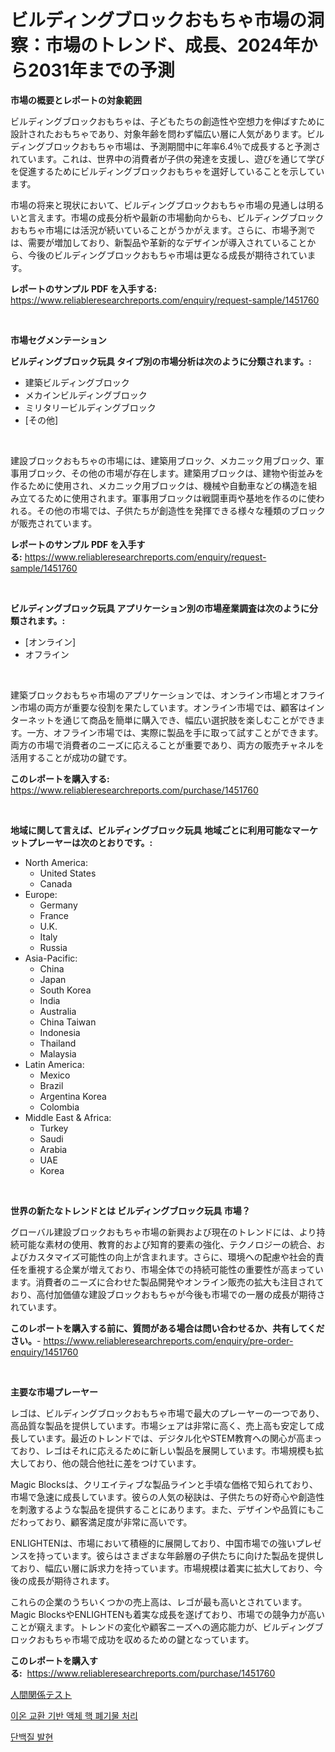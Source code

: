 <p><h1>ビルディングブロックおもちゃ市場の洞察：市場のトレンド、成長、2024年から2031年までの予測</h1></p><p><strong>市場の概要とレポートの対象範囲</strong></p>
<p><p>ビルディングブロックおもちゃは、子どもたちの創造性や空想力を伸ばすために設計されたおもちゃであり、対象年齢を問わず幅広い層に人気があります。ビルディングブロックおもちゃ市場は、予測期間中に年率6.4％で成長すると予測されています。これは、世界中の消費者が子供の発達を支援し、遊びを通じて学びを促進するためにビルディングブロックおもちゃを選好していることを示しています。</p><p>市場の将来と現状において、ビルディングブロックおもちゃ市場の見通しは明るいと言えます。市場の成長分析や最新の市場動向からも、ビルディングブロックおもちゃ市場には活況が続いていることがうかがえます。さらに、市場予測では、需要が増加しており、新製品や革新的なデザインが導入されていることから、今後のビルディングブロックおもちゃ市場は更なる成長が期待されています。</p></p>
<p><strong>レポートのサンプル PDF を入手する:</strong> <a href="https://www.reliableresearchreports.com/enquiry/request-sample/1451760">https://www.reliableresearchreports.com/enquiry/request-sample/1451760</a></p>
<p>&nbsp;</p>
<p><strong>市場セグメンテーション</strong></p>
<p><strong>ビルディングブロック玩具 タイプ別の市場分析は次のように分類されます。:</strong></p>
<p><ul><li>建築ビルディングブロック</li><li>メカインビルディングブロック</li><li>ミリタリービルディングブロック</li><li>[その他]</li></ul></p>
<p>&nbsp;</p>
<p><p>建設ブロックおもちゃの市場には、建築用ブロック、メカニック用ブロック、軍事用ブロック、その他の市場が存在します。建築用ブロックは、建物や街並みを作るために使用され、メカニック用ブロックは、機械や自動車などの構造を組み立てるために使用されます。軍事用ブロックは戦闘車両や基地を作るのに使われる。その他の市場では、子供たちが創造性を発揮できる様々な種類のブロックが販売されています。</p></p>
<p><strong>レポートのサンプル PDF を入手する:</strong>&nbsp;<a href="https://www.reliableresearchreports.com/enquiry/request-sample/1451760">https://www.reliableresearchreports.com/enquiry/request-sample/1451760</a></p>
<p>&nbsp;</p>
<p><strong> ビルディングブロック玩具 アプリケーション別の市場産業調査は次のように分類されます。:</strong></p>
<p><ul><li>[オンライン]</li><li>オフライン</li></ul></p>
<p>&nbsp;</p>
<p><p>建築ブロックおもちゃ市場のアプリケーションでは、オンライン市場とオフライン市場の両方が重要な役割を果たしています。オンライン市場では、顧客はインターネットを通じて商品を簡単に購入でき、幅広い選択肢を楽しむことができます。一方、オフライン市場では、実際に製品を手に取って試すことができます。両方の市場で消費者のニーズに応えることが重要であり、両方の販売チャネルを活用することが成功の鍵です。</p></p>
<p><strong>このレポートを購入する:</strong>&nbsp; <a href="https://www.reliableresearchreports.com/purchase/1451760">https://www.reliableresearchreports.com/purchase/1451760</a></p>
<p>&nbsp;</p>
<p><strong>地域に関して言えば、ビルディングブロック玩具 地域ごとに利用可能なマーケットプレーヤーは次のとおりです。:</strong></p>
<p><ul>
    <li>
        North America:
        <ul>
            <li>United States</li>
            <li>Canada</li>
        </ul>
    </li>
    <li>
        Europe:
        <ul>
            <li>Germany</li>
            <li>France</li>
            <li>U.K.</li>
            <li>Italy</li>
            <li>Russia</li>
        </ul>
    </li>
    <li>
        Asia-Pacific:
        <ul>
            <li>China</li>
            <li>Japan</li>
            <li>South Korea</li>
            <li>India</li>
            <li>Australia</li>
            <li>China Taiwan</li>
            <li>Indonesia</li>
            <li>Thailand</li>
            <li>Malaysia</li>
        </ul>
    </li>
    <li>
        Latin America:
        <ul>
            <li>Mexico</li>
            <li>Brazil</li>
            <li>Argentina Korea</li>
            <li>Colombia</li>
        </ul>
    </li>
    <li>
        Middle East & Africa:
        <ul>
            <li>Turkey</li>
            <li>Saudi</li>
            <li>Arabia</li>
            <li>UAE</li>
            <li>Korea</li>
        </ul>
    </li>
    </ul></p>
<p>&nbsp;</p>
<p><strong>世界の新たなトレンドとは ビルディングブロック玩具 市場？</strong></p>
<p><p>グローバル建設ブロックおもちゃ市場の新興および現在のトレンドには、より持続可能な素材の使用、教育的および知育的要素の強化、テクノロジーの統合、およびカスタマイズ可能性の向上が含まれます。さらに、環境への配慮や社会的責任を重視する企業が増えており、市場全体での持続可能性の重要性が高まっています。消費者のニーズに合わせた製品開発やオンライン販売の拡大も注目されており、高付加価値な建設ブロックおもちゃが今後も市場での一層の成長が期待されています。</p></p>
<p><strong>このレポートを購入する前に、質問がある場合は問い合わせるか、共有してください。</strong>- <a href="https://www.reliableresearchreports.com/enquiry/pre-order-enquiry/1451760">https://www.reliableresearchreports.com/enquiry/pre-order-enquiry/1451760</a></p>
<p>&nbsp;</p>
<p><strong>主要な市場プレーヤー</strong></p>
<p><p>レゴは、ビルディングブロックおもちゃ市場で最大のプレーヤーの一つであり、高品質な製品を提供しています。市場シェアは非常に高く、売上高も安定して成長しています。最近のトレンドでは、デジタル化やSTEM教育への関心が高まっており、レゴはそれに応えるために新しい製品を展開しています。市場規模も拡大しており、他の競合他社に差をつけています。</p><p>Magic Blocksは、クリエイティブな製品ラインと手頃な価格で知られており、市場で急速に成長しています。彼らの人気の秘訣は、子供たちの好奇心や創造性を刺激するような製品を提供することにあります。また、デザインや品質にもこだわっており、顧客満足度が非常に高いです。</p><p>ENLIGHTENは、市場において積極的に展開しており、中国市場での強いプレゼンスを持っています。彼らはさまざまな年齢層の子供たちに向けた製品を提供しており、幅広い層に訴求力を持っています。市場規模は着実に拡大しており、今後の成長が期待されます。</p><p>これらの企業のうちいくつかの売上高は、レゴが最も高いとされています。Magic BlocksやENLIGHTENも着実な成長を遂げており、市場での競争力が高いことが窺えます。トレンドの変化や顧客ニーズへの適応能力が、ビルディングブロックおもちゃ市場で成功を収めるための鍵となっています。</p></p>
<p><strong>このレポートを購入する:</strong>&nbsp;&nbsp;<a href="https://www.reliableresearchreports.com/purchase/1451760">https://www.reliableresearchreports.com/purchase/1451760</a></p>
<p><p><a href="https://medium.com/@alletty768546/%E9%96%A2%E4%BF%82%E6%80%A7%E3%83%86%E3%82%B9%E3%83%88%E5%B8%82%E5%A0%B4-2031%E5%B9%B4%E3%81%BE%E3%81%A7%E3%81%AE%E6%88%90%E5%8A%9F%E3%81%99%E3%82%8B%E3%83%93%E3%82%B8%E3%83%8D%E3%82%B9%E6%88%A6%E7%95%A5%E3%81%AE%E9%8D%B5-0546e09abd36">人間関係テスト</a></p><p><a href="https://medium.com/@tonyolfson67562023/%EC%9D%B4%EC%98%A8-%EA%B5%90%ED%99%98%EC%9D%B4-%EA%B8%B0%EB%B0%98%EC%9D%B8-%EC%95%A1%EC%83%81-%ED%95%B5%ED%8F%90%EA%B8%B0%EB%AC%BC-%EC%B2%98%EB%A6%AC-%EC%8B%9C%EC%9E%A5-%EA%B7%9C%EB%AA%A8-%EC%8B%9C%EC%9E%A5-%EC%A0%84%EB%A7%9D-%EB%B0%8F-%EC%8B%9C%EC%9E%A5-%EC%98%88%EC%B8%A1-2024%EB%85%84%EB%B6%80%ED%84%B0-2031%EB%85%84-d9c4325c7bf3">이온 교환 기반 액체 핵 폐기물 처리</a></p><p><a href="https://medium.com/@heisenberg6587768/%EB%8B%A8%EB%B0%B1%EC%A7%88-%EB%B0%9C%ED%98%84-%EC%8B%9C%EC%9E%A5-%EC%8B%9C%EC%9E%A5-cagr-%EC%8B%9C%EC%9E%A5%EB%8F%99%ED%96%A5-%EB%B0%8F-%EC%84%B1%EC%9E%A5-%EC%A0%84%EB%9E%B5%EC%97%90-%EB%8C%80%ED%95%9C-%ED%86%B5%EC%B0%B0%EB%A0%A5-b63ac6a52e47">단백질 발현</a></p></p>